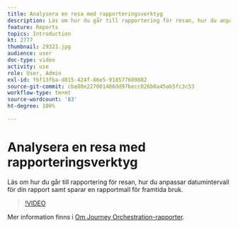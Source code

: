 ```yaml
---
title: Analysera en resa med rapporteringsverktyg
description: Läs om hur du går till rapportering för resan, hur du anpassar datumintervall för din rapport samt sparar en rapportmall för framtida bruk.
feature: Reports
topics: Introduction
kt: 2777
thumbnail: 29321.jpg
audience: user
doc-type: video
activity: use
role: User, Admin
exl-id: f6f13fba-d815-424f-86e5-918577609882
source-git-commit: cba80e227001486dd97becc826b0a45ab5fc3c53
workflow-type: tm+mt
source-wordcount: '83'
ht-degree: 100%

---
```


# Analysera en resa med rapporteringsverktyg

Läs om hur du går till rapportering för resan, hur du anpassar datumintervall för din rapport samt sparar en rapportmall för framtida bruk.

>[!VIDEO](https://video.tv.adobe.com/v/29321?quality=12&learn=on)

Mer information finns i [Om Journey Orchestration-rapporter](https://experienceleague.adobe.com/docs/journeys/using/journey-reports/about-journey-reports.html?lang=sv).
